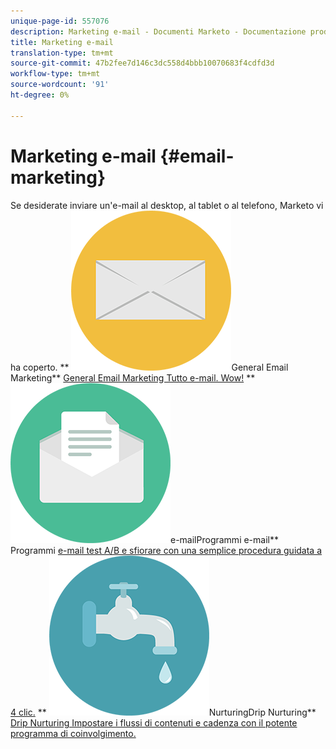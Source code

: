 ```yaml
---
unique-page-id: 557076
description: Marketing e-mail - Documenti Marketo - Documentazione prodotto
title: Marketing e-mail
translation-type: tm+mt
source-git-commit: 47b2fee7d146c3dc558d4bbb10070683f4cdfd3d
workflow-type: tm+mt
source-wordcount: '91'
ht-degree: 0%

---
```



# Marketing e-mail {#email-marketing}

Se desiderate inviare un&#39;e-mail al desktop, al tablet o al telefono, Marketo vi ha coperto.
** ![General Email Marketing](assets/office-27.png)General Email Marketing** [General Email Marketing Tutto e-mail. Wow!](https://docs.marketo.com/display/DOCS/General)     **  ![Programmi ](assets/chat-messages-10.png)e-mailProgrammi e-mail** Programmi  [e-mail test A/B e sfiorare con una semplice procedura guidata a 4 clic.](https://docs.marketo.com/display/DOCS/Email+Programs)     **  ![Drip ](assets/ecology-14.png)NurturingDrip Nurturing**  [Drip Nurturing Impostare i flussi di contenuti e cadenza con il potente programma di coinvolgimento.](https://docs.marketo.com/display/DOCS/Drip+Nurturing)